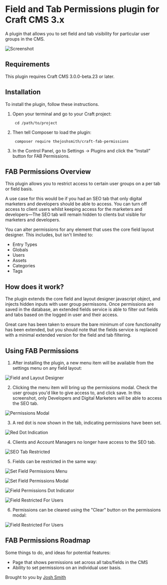 # Field and Tab Permissions plugin for Craft CMS 3.x

A plugin that allows you to set field and tab visibility for particular user groups in the CMS.

![Screenshot](resources/img/plugin-logo.png)

## Requirements

This plugin requires Craft CMS 3.0.0-beta.23 or later.

## Installation

To install the plugin, follow these instructions.

1. Open your terminal and go to your Craft project:

        cd /path/to/project

2. Then tell Composer to load the plugin:

        composer require thejoshsmith/craft-fab-permissions

3. In the Control Panel, go to Settings → Plugins and click the “Install” button for FAB Permissions.

## FAB Permissions Overview

This plugin allows you to restrict access to certain user groups on a per tab or field basis.

A use case for this would be if you had an SEO tab that only digital marketers and developers should be able to access. You can turn off access to client users whilst keeping access for the marketers and developers—The SEO tab will remain hidden to clients but visible for marketers and developers.

You can alter permissions for any element that uses the core field layout designer. This includes, but isn't limited to:

+ Entry Types
+ Globals
+ Users
+ Assets
+ Categories
+ Tags

## How does it work?

The plugin extends the core field and layout designer javascript object, and injects hidden inputs with user group permissons. Once permissions are saved in the database, an extended fields service is able to filter out fields and tabs based on the logged in user and their access.

Great care has been taken to ensure the bare minimum of core functionality has been extended, but you should note that the fields service is replaced with a minimal extended version for the field and tab filtering.

## Using FAB Permissions

1. After installing the plugin, a new menu item will be available from the settings menu on any field layout:

![Field and Layout Designer](resources/img/step-1-field-and-layout-designer.png)

2. Clicking the menu item will bring up the permissions modal. Check the user groups you'd like to give access to, and click save. In this screenshot, only Developers and Digital Marketers will be able to access the SEO tab.

![Permissions Modal](resources/img/step-2-set-permissions-in-modal.png)

3. A red dot is now shown in the tab, indicating permissions have been set.

![Red Dot Indication](resources/img/step-3-dot-indicator.png)

4. Clients and Account Managers no longer have access to the SEO tab.

![SEO Tab Restricted](resources/img/step-4-tabs-are-restricted.png)

5. Fields can be restricted in the same way:

![Set Field Permissions Menu](resources/img/step-5-set-permissions-menu.png)

![Set Field Permissions Modal](resources/img/step-5-set-permissions.png)

![Field Permissions Dot Indicator](resources/img/step-5-dot-indicator.png)

![Field Restricted For Users](resources/img/step-5-no-access-to-field.png)

6. Permissions can be cleared using the "Clear" button on the permissions modal:

![Field Restricted For Users](resources/img/step-6-clear-permissions.png)

## FAB Permissions Roadmap

Some things to do, and ideas for potential features:

* Page that shows permissions set across all tabs/fields in the CMS
* Ability to set permissions on an individual user basis.

Brought to you by [Josh Smith](https://joshsmith.dev)
